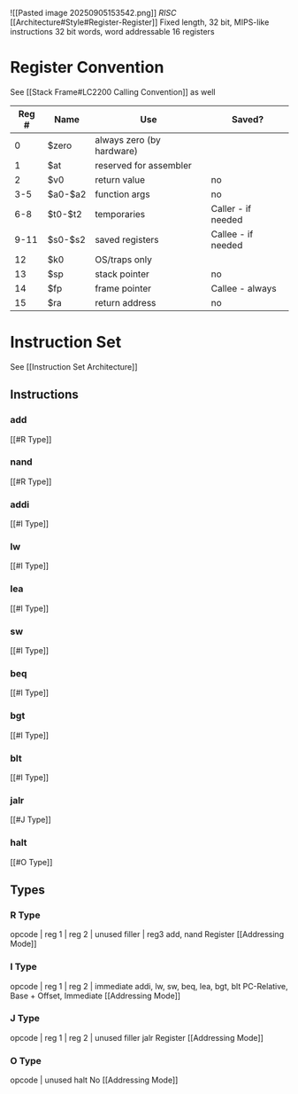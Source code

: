 ![[Pasted image 20250905153542.png]]
*RISC*
[[Architecture#Style#Register-Register]]
Fixed length, 32 bit, MIPS-like instructions
32 bit words, word addressable
16 registers
# Register Convention
See [[Stack Frame#LC2200 Calling Convention]] as well

| Reg # | Name      | Use                       | Saved?             |
| ----- | --------- | ------------------------- | ------------------ |
| 0     | $zero     | always zero (by hardware) |                    |
| 1     | $at       | reserved for assembler    |                    |
| 2     | $v0       | return value              | no                 |
| 3-5   | \$a0-\$a2 | function args             | no                 |
| 6-8   | \$t0-\$t2 | temporaries               | Caller - if needed |
| 9-11  | \$s0-\$s2 | saved registers           | Callee - if needed |
| 12    | $k0       | OS/traps only             |                    |
| 13    | $sp       | stack pointer             | no                 |
| 14    | $fp       | frame pointer             | Callee - always    |
| 15    | $ra       | return address            | no                 |

# Instruction Set
See [[Instruction Set Architecture]]
## Instructions
### add
[[#R Type]]
### nand
[[#R Type]]
### addi
[[#I Type]]
### lw
[[#I Type]]
### lea
[[#I Type]]
### sw
[[#I Type]]
### beq
[[#I Type]]
### bgt
[[#I Type]]
### blt
[[#I Type]]
### jalr
[[#J Type]]
### halt
[[#O Type]]
## Types
### R Type
opcode | reg 1 | reg 2 | unused filler | reg3
add, nand
Register [[Addressing Mode]]
### I Type
opcode | reg 1 | reg 2 | immediate
addi, lw, sw, beq, lea, bgt, blt
PC-Relative, Base + Offset, Immediate [[Addressing Mode]]
### J Type
opcode | reg 1 | reg 2 | unused filler
jalr
Register [[Addressing Mode]]
### O Type
opcode | unused
halt
No [[Addressing Mode]]